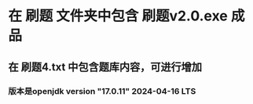 # 在  <b>刷题</b>  文件夹中包含  刷题v2.0.exe  成品<br>
## 在  刷题4.txt 中包含题库内容，可进行增加
### 版本是openjdk version "17.0.11" 2024-04-16 LTS
